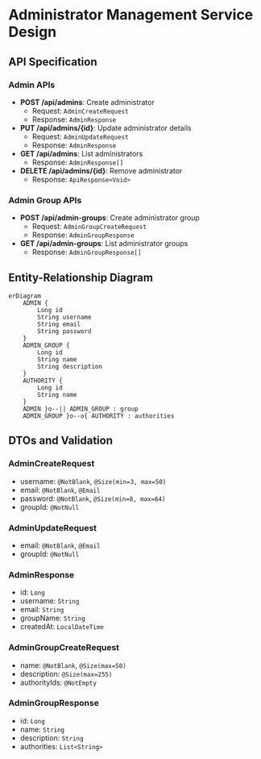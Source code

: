 # Administrator Management Service Design

## API Specification

### Admin APIs
- **POST /api/admins**: Create administrator
  - Request: `AdminCreateRequest`
  - Response: `AdminResponse`
- **PUT /api/admins/{id}**: Update administrator details
  - Request: `AdminUpdateRequest`
  - Response: `AdminResponse`
- **GET /api/admins**: List administrators
  - Response: `AdminResponse[]`
- **DELETE /api/admins/{id}**: Remove administrator
  - Response: `ApiResponse<Void>`

### Admin Group APIs
- **POST /api/admin-groups**: Create administrator group
  - Request: `AdminGroupCreateRequest`
  - Response: `AdminGroupResponse`
- **GET /api/admin-groups**: List administrator groups
  - Response: `AdminGroupResponse[]`

## Entity-Relationship Diagram

```mermaid
erDiagram
    ADMIN {
        Long id
        String username
        String email
        String password
    }
    ADMIN_GROUP {
        Long id
        String name
        String description
    }
    AUTHORITY {
        Long id
        String name
    }
    ADMIN }o--|| ADMIN_GROUP : group
    ADMIN_GROUP }o--o{ AUTHORITY : authorities
```

## DTOs and Validation

### AdminCreateRequest
- username: `@NotBlank`, `@Size(min=3, max=50)`
- email: `@NotBlank`, `@Email`
- password: `@NotBlank`, `@Size(min=8, max=64)`
- groupId: `@NotNull`

### AdminUpdateRequest
- email: `@NotBlank`, `@Email`
- groupId: `@NotNull`

### AdminResponse
- id: `Long`
- username: `String`
- email: `String`
- groupName: `String`
- createdAt: `LocalDateTime`

### AdminGroupCreateRequest
- name: `@NotBlank`, `@Size(max=50)`
- description: `@Size(max=255)`
- authorityIds: `@NotEmpty`

### AdminGroupResponse
- id: `Long`
- name: `String`
- description: `String`
- authorities: `List<String>`
